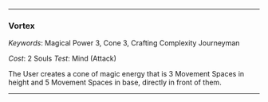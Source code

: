 ___

### Vortex

*Keywords*: Magical Power 3, Cone 3, Crafting Complexity Journeyman

*Cost*: 2 Souls
*Test*: Mind (Attack)

The User creates a cone of magic energy that is 3 Movement Spaces in height and 5 Movement Spaces in base, directly in front of them.

___